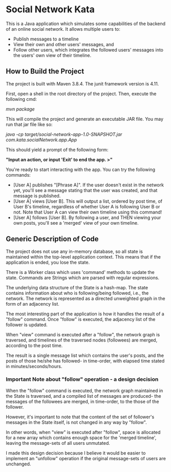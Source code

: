 # Social Network Kata
This is a Java application which simulates some capabilities of the backend of an online social network. It allows multiple users to: 
- Publish messages to a timeline
- View their own and other users' messages, and 
- Follow other users, which integrates the followed users' messages into the users' own view of their timeline.

## How to Build the Project

The project is built with Maven 3.8.4. The junit framework version is 4.11.

First, open a shell in the root directory of the project. Then, execute the following cmd:

_mvn package_

This will compile the project and generate an executable JAR file. You may run that jar file like so:

_java -cp target/social-network-app-1.0-SNAPSHOT.jar com.kata.socialNetwork.app.App_

This should yield a prompt of the following form: 

**"Input an action, or input 'Exit' to end the app. >"**

You're ready to start interacting with the app. You can try the following commands:

- [User A] publishes "[Phrase A]". If the user doesn't exist in the network yet, you'll see a message stating that the user was created, and that message is published.
- [User A] views [User B]. This will output a list, ordered by post time, of User B's timeline, regardless of whether User A is following User B or not. Note that User A can view their own timeline using this command!
- [User A] follows [User B]. By following a user, and THEN viewing your own posts, you'll see a 'merged' view of your own timeline.

## Generic Description of Code

The project does not use any in-memory database, so all state is maintained within the top-level application context. This means that if the application is ended, you lose the state.

There is a Worker class which uses 'command' methods to update the state. Commands are Strings which are parsed with regular expressions.

The underlying data structure of the State is a hash-map. The state contains information about who is following/being followed, i.e., the network. The network is represented as a directed unweighted graph in the form of an adjacency list.

The most interesting part of the application is how it handles the result of a "follow" command. Once "follow" is executed, the adjacency list of the follower is updated.

When "view" command is executed after a "follow", the network graph is traversed, and timelines of the traversed nodes (followees) are merged, according to the post time.

The result is a single message list which contains the user's posts, and the posts of those he/she has followed- in time-order, with elapsed time stated in minutes/seconds/hours.

### Important Note about "follow" operation - a design decision

When the "follow" command is executed, the network graph maintained in the State is traversed, and a compiled list of messages are produced- the messages of the followees are merged, in time-order, to the those of the follower.

However, it's important to note that the content of the set of follower's messages in the State itself, is not changed in any way by "follow".

In other words, when "view" is executed after "follow", space is allocated for a new array which contains enough space for the 'merged timeline', leaving the message-sets of all users unmutated.

I made this design decision because I believe it would be easier to implement an "unfollow" operation if the original message-sets of users are unchanged.
